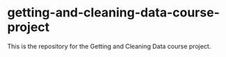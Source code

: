 # getting-and-cleaning-data-course-project
This is the repository for the Getting and Cleaning Data course project.
